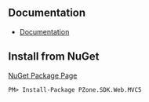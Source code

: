 ## Documentation
<ul>
<li><a href="content/index.html">Documentation</a></li>
</ul>

## Install from NuGet

<a href="https://www.nuget.org/packages/PZone.SDK.Web.MVC5/">NuGet Package Page</a>

```
PM> Install-Package PZone.SDK.Web.MVC5
```